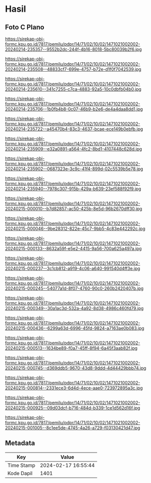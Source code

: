 # Hasil

## Foto C Plano

https://sirekap-obj-formc.kpu.go.id/7817/pemilu/pdpr/14/71/02/10/02/1471021002002-20240214-235357--9552b2dc-244f-4b16-8018-5bc80039b2f6.jpg

https://sirekap-obj-formc.kpu.go.id/7817/pemilu/pdpr/14/71/02/10/02/1471021002002-20240214-235508--48833cf7-699e-4757-b72e-d1f0f7042539.jpg

https://sirekap-obj-formc.kpu.go.id/7817/pemilu/pdpr/14/71/02/10/02/1471021002002-20240214-235610--341c7255-c7ca-4883-92a5-10c0dbfb04b0.jpg

https://sirekap-obj-formc.kpu.go.id/7817/pemilu/pdpr/14/71/02/10/02/1471021002002-20240214-235706--1b0fb4b8-0c07-46b9-b2e6-de4a4daa8dd1.jpg

https://sirekap-obj-formc.kpu.go.id/7817/pemilu/pdpr/14/71/02/10/02/1471021002002-20240214-235722--a45470b4-83c3-4637-bcae-ece149b0ebfb.jpg

https://sirekap-obj-formc.kpu.go.id/7817/pemilu/pdpr/14/71/02/10/02/1471021002002-20240214-235909--e32a0891-a564-4fc2-8bd1-4107448c628d.jpg

https://sirekap-obj-formc.kpu.go.id/7817/pemilu/pdpr/14/71/02/10/02/1471021002002-20240214-235902--0687323e-3c9c-41f4-899d-02c5539b5e78.jpg

https://sirekap-obj-formc.kpu.go.id/7817/pemilu/pdpr/14/71/02/10/02/1471021002002-20240214-235940--7978c307-915b-429a-b639-23ef588f92f9.jpg

https://sirekap-obj-formc.kpu.go.id/7817/pemilu/pdpr/14/71/02/10/02/1471021002002-20240215-000010--b7d82857-ac50-425b-8e5d-96b2670dff30.jpg

https://sirekap-obj-formc.kpu.go.id/7817/pemilu/pdpr/14/71/02/10/02/1471021002002-20240215-000046--9be28312-822e-45c7-9bb5-4c83e442292c.jpg

https://sirekap-obj-formc.kpu.go.id/7817/pemilu/pdpr/14/71/02/10/02/1471021002002-20240215-000133--8632a59f-e5e2-4415-9a56-700a625a497a.jpg

https://sirekap-obj-formc.kpu.go.id/7817/pemilu/pdpr/14/71/02/10/02/1471021002002-20240215-000237--3c1cb812-a919-4c06-a640-991540d4ff3e.jpg

https://sirekap-obj-formc.kpu.go.id/7817/pemilu/pdpr/14/71/02/10/02/1471021002002-20240215-000245--54077a1d-8f07-4760-90c0-260b2420407b.jpg

https://sirekap-obj-formc.kpu.go.id/7817/pemilu/pdpr/14/71/02/10/02/1471021002002-20240215-000349--30a1ac3d-532a-4a92-8d38-4986c460fd79.jpg

https://sirekap-obj-formc.kpu.go.id/7817/pemilu/pdpr/14/71/02/10/02/1471021002002-20240215-000436--6299a63d-6996-45fd-9824-a7163ae0b083.jpg

https://sirekap-obj-formc.kpu.go.id/7817/pemilu/pdpr/14/71/02/10/02/1471021002002-20240215-000513--1634be89-f0a7-45ff-8f94-6a45f3aab82f.jpg

https://sirekap-obj-formc.kpu.go.id/7817/pemilu/pdpr/14/71/02/10/02/1471021002002-20240215-000745--d369ddb5-9670-43d8-9ddd-4d44429bbb74.jpg

https://sirekap-obj-formc.kpu.go.id/7817/pemilu/pdpr/14/71/02/10/02/1471021002002-20240215-000814--2331ece3-6d4d-4ece-aae0-723972895a3c.jpg

https://sirekap-obj-formc.kpu.go.id/7817/pemilu/pdpr/14/71/02/10/02/1471021002002-20240215-000925--09d03dcf-b716-484d-b339-1ce1d562d16f.jpg

https://sirekap-obj-formc.kpu.go.id/7817/pemilu/pdpr/14/71/02/10/02/1471021002002-20240215-001005--8c1ee5de-4745-4a26-a729-f03130421d47.jpg


## Metadata

| Key        | Value               |
| ---------- | ------------------- |
| Time Stamp | 2024-02-17 16:55:44 |
| Kode Dapil | 1401                |



